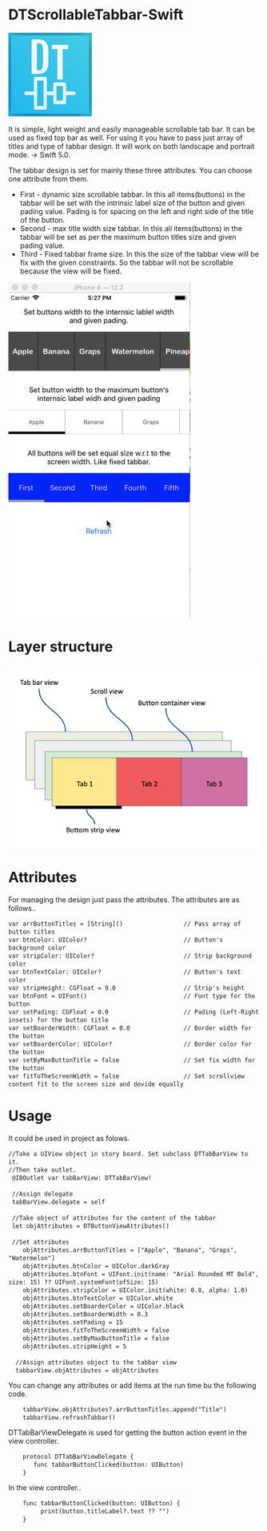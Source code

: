 # DTScrollableTabbar-Swift

![Screenshot](https://github.com/Dhaval1094/DTScrollableTabbar-Swift/blob/master/Screenshots/Logo/icon_logo.png)

It is simple, light weight and easily manageable scrollable tab bar. It can be used as fixed top bar as well. For using it you have to pass just array of titles and type of tabbar design. It will work on both landscape and portrait mode. -> Swift 5.0. 

The tabbar design is set for mainly these three attributes. You can choose one attribute from them.

* First - dynamic size scrollable tabbar. In this all items(buttons) in the tabbar will be set with the intrinsic label size 		of the button and given pading value. Pading is for spacing on the left and right side of the title of the button.
* Second - max title width size tabbar. In this all items(buttons) in the tabbar will be set as per the maximum button titles 	size and given pading value.
* Third - Fixed tabbar frame size. In this the size of the tabbar view will be fix with the given constraints. So the tabbar 	will not be scrollable because the view will be fixed.

![App Functionality](https://github.com/Dhaval1094/DTScrollableTabbar-Swift/blob/master/Screenshots/App_functionality.gif)
	
# Layer structure

![Layer structure](https://github.com/Dhaval1094/DTScrollableTabbar-Swift/blob/master/Screenshots/layers.png)

# Attributes

For managing the design just pass the attributes. The attributes are as follows..

    var arrButtonTitles = [String]()                 // Pass array of button titles
    var btnColor: UIColor?                           // Button's background color
    var stripColor: UIColor?                         // Strip background color
    var btnTextColor: UIColor?                       // Button's text color
    var stripHeight: CGFloat = 0.0                   // Strip's height
    var btnFont = UIFont()                           // Font type for the button
    var setPading: CGFloat = 0.0                     // Pading (Left-Right insets) for the button title
    var setBoarderWidth: CGFloat = 0.0               // Border width for the button
    var setBoarderColor: UIColor?                    // Border color for the button
    var setByMaxButtonTitle = false                  // Set fix width for the button
    var fitToTheScreenWidth = false                  // Set scrollview content fit to the screen size and devide equally
    
# Usage
  
It could be used in project as folows.

    //Take a UIView object in story board. Set subclass DTTabBarView to it.
    //Then take outlet.
     @IBOutlet var tabBarView: DTTabBarView!
     
     //Assign delegate 
     tabBarView.delegate = self
     
     //Take object of attributes for the content of the tabbar
     let objAttributes = DTButtonViewAttributes()
     
     //Set attributes
        objAttributes.arrButtonTitles = ["Apple", "Banana", "Graps", "Watermelon"]
        objAttributes.btnColor = UIColor.darkGray
        objAttributes.btnFont = UIFont.init(name: "Arial Rounded MT Bold", size: 15) ?? UIFont.systemFont(ofSize: 15)
        objAttributes.stripColor = UIColor.init(white: 0.8, alpha: 1.0)
        objAttributes.btnTextColor = UIColor.white
        objAttributes.setBoarderColor = UIColor.black
        objAttributes.setBoarderWidth = 0.3
        objAttributes.setPading = 15
        objAttributes.fitToTheScreenWidth = false
        objAttributes.setByMaxButtonTitle = false
        objAttributes.stripHeight = 5
        
      //Assign attributes object to the tabbar view
      tabbarView.objAttributes = objAttributes
      
You can change any attributes or add items at the run time bu the following code.

        tabbarView.objAttributes?.arrButtonTitles.append("Title")
        tabbarView.refrashTabbar()

DTTabBarViewDelegate is used for getting the button action event in the view controller.

        protocol DTTabBarViewDelegate {
           func tabbarButtonClicked(button: UIButton)
        }
        
In the view controller..

        func tabbarButtonClicked(button: UIButton) {
             print(button.titleLabel?.text ?? "")
        }
     
